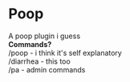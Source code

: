 # Poop
A poop plugin i guess<br />
**Commands?**<br />
/poop - i think it's self explanatory<br />
/diarrhea - this too<br />
/pa - admin commands<br />
